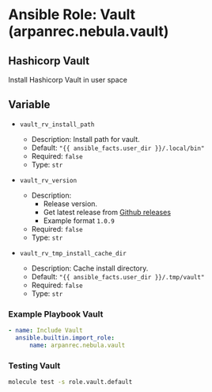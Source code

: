 # Ansible Role: Vault (arpanrec.nebula.vault)

## Hashicorp Vault

Install Hashicorp Vault in user space

## Variable

- `vault_rv_install_path`

  - Description: Install path for vault.
  - Default: `"{{ ansible_facts.user_dir }}/.local/bin"`
  - Required: `false`
  - Type: `str`

- `vault_rv_version`

  - Description:
    - Release version.
    - Get latest release from [Github releases](https://api.github.com/repos/hashicorp/vault/releases/latest)
    - Example format `1.0.9`
  - Required: `false`
  - Type: `str`

- `vault_rv_tmp_install_cache_dir`

  - Description: Cache install directory.
  - Default: `"{{ ansible_facts.user_dir }}/.tmp/vault"`
  - Required: `false`
  - Type: `str`

### Example Playbook Vault

```yaml
- name: Include Vault
  ansible.builtin.import_role:
      name: arpanrec.nebula.vault
```

### Testing Vault

```bash
molecule test -s role.vault.default
```
